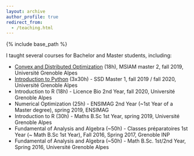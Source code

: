 ```yaml
---
layout: archive
author_profile: true
redirect_from:
  - /teaching.html
---
```


{% include base_path %}

I taught several courses for Bachelor and Master students, including:

* [Convex and Distributed Optimization](https://sites.google.com/view/cvx-dist-opt/home) (18h), MSIAM master 2, fall 2019, Université Grenoble Alpes
* [Introduction to Python](http://www.iutzeler.org/) (3x30h) - SSD Master 1, fall 2019 / fall 2020, Université Grenoble Alpes
* Introduction to R (18h) - Licence Bio 2nd Year, fall 2020, Université Grenoble Alpes
* Numerical Optimization (25h) - ENSIMAG 2nd Year (~1st Year of a Master degree), spring 2019, ENSIMAG
* Introduction to R (30h) - Maths B.Sc 1st Year, spring 2019, Université Grenoble Alpes
* Fundamental of Analysis and Algebra (~50h) - Classes préparatoires 1st Year (~ Math B.Sc 1st Year), Fall 2016, Spring 2017,  Grenoble INP
* Fundamental of Analysis and Algebra (~50h) - Math B.Sc. 1st/2nd Year, Spring 2016, Université Grenoble Alpes
